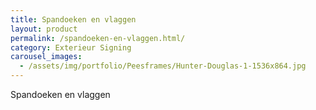 ```yaml
---
title: Spandoeken en vlaggen
layout: product
permalink: /spandoeken-en-vlaggen.html/
category: Exterieur Signing
carousel_images:
  - /assets/img/portfolio/Peesframes/Hunter-Douglas-1-1536x864.jpg
---
```


Spandoeken en vlaggen
